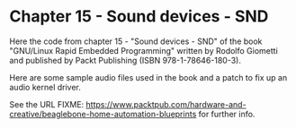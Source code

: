 Chapter 15 - Sound devices - SND
================================

Here the code from chapter 15 - "Sound devices - SND" of the book
"GNU/Linux Rapid Embedded Programming" written by Rodolfo Giometti
and published by Packt Publishing (ISBN 978-1-78646-180-3).

Here are some sample audio files used in the book and a patch to fix up an audio
kernel driver.

See the URL
FIXME: https://www.packtpub.com/hardware-and-creative/beaglebone-home-automation-blueprints
for further info.
